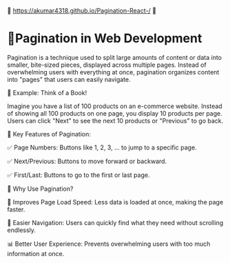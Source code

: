 
🔗  https://akumar4318.github.io/Pagination-React-/ 🔗


# 📄Pagination in Web Development
Pagination is a technique used to split large amounts of content or data into smaller, bite-sized pieces, displayed across multiple pages. Instead of overwhelming users with everything at once, pagination organizes content into "pages" that users can easily navigate.

 📖 Example: Think of a Book!

Imagine you have a list of 100 products on an e-commerce website. Instead of showing all 100 products on one page, you display 10 products per page. Users can click "Next" to see the next 10 products or "Previous" to go back.

🔑 Key Features of Pagination:

✅ Page Numbers: Buttons like 1, 2, 3, ... to jump to a specific page.

✅ Next/Previous: Buttons to move forward or backward.

✅ First/Last: Buttons to go to the first or last page.

🌟 Why Use Pagination?

🚀 Improves Page Load Speed: Less data is loaded at once, making the page faster.

🧭 Easier Navigation: Users can quickly find what they need without scrolling endlessly.

📊 Better User Experience: Prevents overwhelming users with too much information at once.
